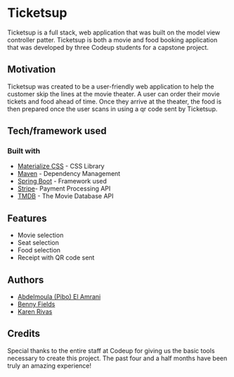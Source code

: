 # Ticketsup
Ticketsup is a full stack, web application that was built on the model view controller patter. 
Ticketsup is both a movie and food booking application that was developed by three Codeup students for a capstone project.

## Motivation
Ticketsup was created to be a user-friendly web application to help the customer skip the lines at the movie theater. A user can order their movie tickets and food ahead of time. Once they arrive at the theater, the food is then prepared once the user scans in using a qr code sent by Ticketsup. 

## Tech/framework used
### Built with
* [Materialize CSS](https://materializecss.com/) - CSS Library
* [Maven](https://maven.apache.org/) - Dependency Management
* [Spring Boot](https://spring.io/projects/spring-boot) - Framework used
* [Stripe](https://stripe.com/get-started?&utm_campaign=paid_brand&utm_medium=cpc&utm_source=google&ad_content=272694926138&utm_term=stripe%20api&utm_matchtype=e&utm_adposition1t1&utm_device=c&gclid=CjwKCAiAqOriBRAfEiwAEb9oXVEwys0Q352Jn9ugKlCGp1fF4ADmvM-WFZVVGmkpB579DokFDcvXkhoC-m8QAvD_BwE)- Payment Processing API
* [TMDB](https://www.themoviedb.org/documentation/api) - The Movie Database API

## Features
- Movie selection
- Seat selection
- Food selection
- Receipt with QR code sent

## Authors
* [Abdelmoula (Pibo) El Amrani](https://github.com/AbdelmoulaElAmrani)
* [Benny Fields](https://github.com/benny-fields3rd)
* [Karen Rivas](https://github.com/karen-rivas0410)

## Credits
Special thanks to the entire staff at Codeup for giving us the basic tools necessary to create this project.
The past four and a half months have been truly an amazing experience! 
